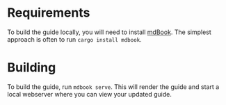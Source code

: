 # Requirements

To build the guide locally, you will need to install [mdBook](https://rust-lang.github.io/mdBook/).
The simplest approach is often to run `cargo install mdbook`.

# Building

To build the guide, run `mdbook serve`.  This will render the guide
and start a local webserver where you can view your updated guide.
